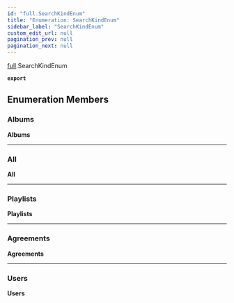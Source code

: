 ```yaml
---
id: "full.SearchKindEnum"
title: "Enumeration: SearchKindEnum"
sidebar_label: "SearchKindEnum"
custom_edit_url: null
pagination_prev: null
pagination_next: null
---
```


[full](../namespaces/full.md).SearchKindEnum

**`export`**

## Enumeration Members

### Albums

 **Albums**

___

### All

 **All**

___

### Playlists

 **Playlists**

___

### Agreements

 **Agreements**

___

### Users

 **Users**
